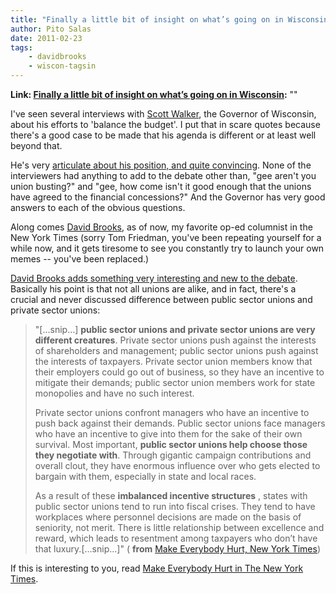 ```yaml
---
title: "Finally a little bit of insight on what’s going on in Wisconsin"
author: Pito Salas
date: 2011-02-23
tags:
    - davidbrooks
    - wiscon-tagsin
---
```


**Link: [Finally a little bit of insight on what’s going on in Wisconsin](None):** ""



I've seen several interviews with [Scott
Walker](<http://en.wikipedia.org/wiki/Scott_Walker_\(politician\)>), the
Governor of Wisconsin, about his efforts to 'balance the budget'. I put that
in scare quotes because there's a good case to be made that his agenda is
different or at least well beyond that.

He's very [articulate about his position, and quite
convincing](<http://www.cnn.com/2011/US/02/21/wisconsin.budget/index.html?iref=24hours>).
None of the interviewers had anything to add to the debate other than, "gee
aren't you union busting?" and "gee, how come isn't it good enough that the
unions have agreed to the financial concessions?" And the Governor has very
good answers to each of the obvious questions.

Along comes [David
Brooks](<http://topics.nytimes.com/top/opinion/editorialsandoped/oped/columnists/davidbrooks/index.html>),
as of now, my favorite op-ed columnist in the New York Times (sorry Tom
Friedman, you've been repeating yourself for a while now, and it gets tiresome
to see you constantly try to launch your own memes -- you've been replaced.)

[David Brooks adds something very interesting and new to the
debate](<http://www.nytimes.com/2011/02/22/opinion/22brooks.html?_r=1&ref=davidbrooks>).
Basically his point is that not all unions are alike, and in fact, there's a
crucial and never discussed difference between public sector unions and
private sector unions:

> "[…snip…] **public sector unions and private sector unions are very
> different creatures**. Private sector unions push against the interests of
> shareholders and management; public sector unions push against the interests
> of taxpayers. Private sector union members know that their employers could
> go out of business, so they have an incentive to mitigate their demands;
> public sector union members work for state monopolies and have no such
> interest.
>
> Private sector unions confront managers who have an incentive to push back
> against their demands. Public sector unions face managers who have an
> incentive to give into them for the sake of their own survival. Most
> important, **public sector unions help choose those they negotiate with**.
> Through gigantic campaign contributions and overall clout, they have
> enormous influence over who gets elected to bargain with them, especially in
> state and local races.
>
> As a result of these **imbalanced incentive structures** , states with
> public sector unions tend to run into fiscal crises. They tend to have
> workplaces where personnel decisions are made on the basis of seniority, not
> merit. There is little relationship between excellence and reward, which
> leads to resentment among taxpayers who don’t have that luxury.[…snip…]" (
> **from** [Make Everybody Hurt, New York
> Times](<http://www.nytimes.com/2011/02/22/opinion/22brooks.html?_r=1&ref=davidbrooks>))

If this is interesting to you, read [Make Everybody Hurt in The New York
Times](<http://www.nytimes.com/2011/02/22/opinion/22brooks.html?_r=1&ref=davidbrooks>).


